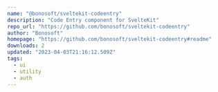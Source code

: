 ```yaml
---
name: "@bonosoft/sveltekit-codeentry"
description: "Code Entry component for SvelteKit"
repo_url: "https://github.com/bonosoft/sveltekit-codeentry"
author: "Bonosoft"
homepage: "https://github.com/bonosoft/sveltekit-codeentry#readme"
downloads: 2
updated: "2023-04-03T21:16:12.509Z"
tags: 
  - ui
  - utility
  - auth
---
```

